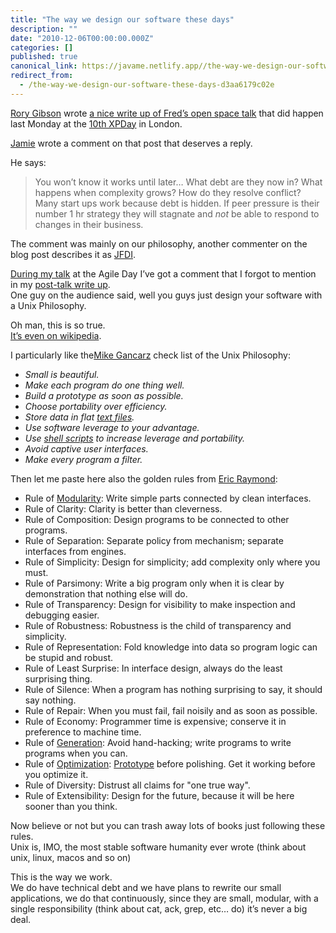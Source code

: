 ```yaml
---
title: "The way we design our software these days"
description: ""
date: "2010-12-06T00:00:00.000Z"
categories: []
published: true
canonical_link: https://javame.netlify.app//the-way-we-design-our-software-these-days-d3aa6179c02e
redirect_from:
  - /the-way-we-design-our-software-these-days-d3aa6179c02e
---
```


[Rory Gibson](http://twitter.com/rorygibson) wrote [a nice write up of Fred’s open space talk](http://rorygibson.wordpress.com/2010/12/01/xpday-2010-moving-forward-or-backward/) that did happen last Monday at the [10th XPDay](http://www.xpday.org/) in London.

[Jamie](http://www.financialagile.com/) wrote a comment on that post that deserves a reply.

He says:

> You won’t know it works until later… What debt are they now in? What happens when complexity grows? How do they resolve conflict? Many start ups work because debt is hidden. If peer pressure is their number 1 hr strategy they will stagnate and _not_ be able to respond to changes in their business.

The comment was mainly on our philosophy, another commenter on the blog post describes it as [JFDI](http://www.urbandictionary.com/define.php?term=JFDI).

[During my talk](http://www.agilemovement.it/video/piu-agili-senza-schema) at the Agile Day I’ve got a comment that I forgot to mention in my [post-talk write up](http://www.the-arm.com/2010/11/agiler-at-forward-and-successful-at-the-iad10/).  
One guy on the audience said, well you guys just design your software with a Unix Philosophy.

Oh man, this is so true.  
[It’s even on wikipedia](http://en.wikipedia.org/wiki/Unix_philosophy).

I particularly like the[Mike Gancarz](http://www.amazon.co.uk/UNIX-Philosophy-Mike-Gancarz/dp/1555581234/ref=sr_1_1?ie=UTF8&qid=1291633401&sr=8-1) check list of the Unix Philosophy:

-   _Small is beautiful._
-   _Make each program do one thing well._
-   _Build a prototype as soon as possible._
-   _Choose portability over efficiency._
-   _Store data in flat_ [_text files_](http://en.wikipedia.org/wiki/Text_file "Text file")_._
-   _Use software leverage to your advantage._
-   _Use_ [_shell scripts_](http://en.wikipedia.org/wiki/Shell_script "Shell script") _to increase leverage and portability._
-   _Avoid captive user interfaces._
-   _Make every program a filter._

Then let me paste here also the golden rules from [Eric Raymond](http://www.amazon.co.uk/Unix-Programming-Addison-Wesley-Professional-Computing/dp/0131429019/ref=sr_1_2?s=books&ie=UTF8&qid=1291633470&sr=1-2):

-   Rule of [Modularity](http://en.wikipedia.org/wiki/Modularity_%28programming%29 "Modularity (programming)"): Write simple parts connected by clean interfaces.
-   Rule of Clarity: Clarity is better than cleverness.
-   Rule of Composition: Design programs to be connected to other programs.
-   Rule of Separation: Separate policy from mechanism; separate interfaces from engines.
-   Rule of Simplicity: Design for simplicity; add complexity only where you must.
-   Rule of Parsimony: Write a big program only when it is clear by demonstration that nothing else will do.
-   Rule of Transparency: Design for visibility to make inspection and debugging easier.
-   Rule of Robustness: Robustness is the child of transparency and simplicity.
-   Rule of Representation: Fold knowledge into data so program logic can be stupid and robust.
-   Rule of Least Surprise: In interface design, always do the least surprising thing.
-   Rule of Silence: When a program has nothing surprising to say, it should say nothing.
-   Rule of Repair: When you must fail, fail noisily and as soon as possible.
-   Rule of Economy: Programmer time is expensive; conserve it in preference to machine time.
-   Rule of [Generation](http://en.wikipedia.org/wiki/Code_generation "Code generation"): Avoid hand-hacking; write programs to write programs when you can.
-   Rule of [Optimization](http://en.wikipedia.org/wiki/Optimization_%28computer_science%29 "Optimization (computer science)"): [Prototype](http://en.wikipedia.org/wiki/Prototype "Prototype") before polishing. Get it working before you optimize it.
-   Rule of Diversity: Distrust all claims for "one true way".
-   Rule of Extensibility: Design for the future, because it will be here sooner than you think.

Now believe or not but you can trash away lots of books just following these rules.   
Unix is, IMO, the most stable software humanity ever wrote (think about unix, linux, macos and so on)

This is the way we work.   
We do have technical debt and we have plans to rewrite our small applications, we do that continuously, since they are small, modular, with a single responsibility (think about cat, ack, grep, etc… do) it’s never a big deal.
